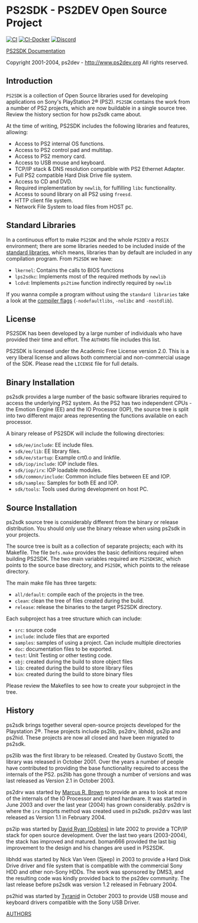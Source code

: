# PS2SDK - PS2DEV Open Source Project

[![CI](https://github.com/ps2dev/ps2sdk/workflows/CI/badge.svg)](https://github.com/ps2dev/ps2sdk/actions?query=workflow%3ACI)
[![CI-Docker](https://github.com/ps2dev/ps2sdk/workflows/CI-Docker/badge.svg)](https://github.com/ps2dev/ps2sdk/actions?query=workflow%3ACI-Docker)
[![Discord](https://img.shields.io/discord/652861436992946216?style=flat&logo=Discord)](https://discord.gg/CVFUa9xh6B)

[PS2SDK Documentation](https://ps2dev.github.io/ps2sdk/)

Copyright 2001-2004, ps2dev - <http://www.ps2dev.org>
All rights reserved.

## Introduction

`PS2SDK` is a collection of Open Source libraries used for developing applications on Sony's PlayStation 2® (PS2). `PS2SDK` contains the work from a number of PS2 projects, which are now buildable in a single source tree. Review the history section for how ps2sdk came about.

At the time of writing, PS2SDK includes the following libraries and features, allowing:

-   Access to PS2 internal OS functions.
-   Access to PS2 control pad and multitap.
-   Access to PS2 memory card.
-   Access to USB mouse and keyboard.
-   TCP/IP stack & DNS resolution compatible with PS2 Ethernet Adapter.
-   Full PS2 compatible Hard Disk Drive file system.
-   Access to CD and DVD.
-   Required implementation by `newlib`, for fulfilling `libc` functionality.
-   Access to sound library on all PS2 using `freesd`.
-   HTTP client file system.
-   Network File System to load files from HOST pc.

## Standard Libraries

In a continuous effort to make `PS2SDK` and the whole `PS2DEV` a `POSIX` environment; there are some libraries needed to be included inside of the [standard libraries](https://gcc.gnu.org/onlinedocs/gcc/Standard-Libraries.html), which means, libraries than by default are included in any compilation program. From `PS2SDK` we have:

-   `lkernel`: Contains the calls to BIOS functions
-   `lps2sdkc`: Implements most of the required methods by `newlib`
-   `lcdvd`: Implements `ps2time` function indirectly required by `newlib`

If you wanna compile a program without using the `standard libraries` take a look at the [compiler flags](https://gcc.gnu.org/onlinedocs/gcc/Link-Options.html) (`-nodefaultlibs`, `-nolibc` and `-nostdlib`).

## License

PS2SDK has been developed by a large number of individuals who have provided their time and effort. The `AUTHORS` file includes this list.

PS2SDK is licensed under the Academic Free License version 2.0. This is a very liberal license and allows both commercial and non-commercial usage of the SDK. Please read the `LICENSE` file for full details.

## Binary Installation

ps2sdk provides a large number of the basic software libraries required to access the underlying PS2 system. As the PS2 has two independent CPUs - the Emotion Engine (EE) and the IO Processor (IOP), the source tree is split into two different major areas representing the functions available on each processor.

A binary release of PS2SDK will include the following directories:

-   `sdk/ee/include`: EE include files.
-   `sdk/ee/lib`: EE library files.
-   `sdk/ee/startup`: Example crt0.o and linkfile.
-   `sdk/iop/include`: IOP include files.
-   `sdk/iop/irx`: IOP loadable modules.
-   `sdk/common/include`: Common include files between EE and IOP.
-   `sdk/samples`: Samples for both EE and IOP.
-   `sdk/tools`: Tools used during development on host PC.

## Source Installation

ps2sdk source tree is considerably different from the binary or release distribution. You should only use the binary release when using ps2sdk in your projects.

The source tree is built as a collection of separate projects; each with its Makefile. The file `Defs.make` provides the basic definitions required when building PS2SDK. The two main variables required are `PS2SDKSRC`, which points to the source base directory, and `PS2SDK`, which points to the release directory.

The main make file has three targets:

-   `all/default`: compile each of the projects in the tree.
-   `clean`: clean the tree of files created during the build.
-   `release`: release the binaries to the target PS2SDK directory.

Each subproject has a tree structure which can include:

-   `src`: source code
-   `include`: include files that are exported
-   `samples`: samples of using a project. Can include multiple directories
-   `doc`: documentation files to be exported.
-   `test`: Unit Testing or other testing code.
-   `obj`: created during the build to store object files
-   `lib`: created during the build to store library files
-   `bin`: created during the build to store binary files

Please review the Makefiles to see how to create your subproject in the tree.

## History

ps2sdk brings together several open-source projects developed for the Playstation 2®. These projects include ps2lib, ps2drv, libhdd, ps2ip and ps2hid. These projects are now all closed and have been migrated to ps2sdk.

ps2lib was the first library to be released. Created by Gustavo Scotti, the library was released in October 2001. Over the years a number of people have contributed to providing the base functionality required to access the internals of the PS2. ps2lib has gone through a number of versions and was last released as Version 2.1 in October 2003.

ps2drv was started by [Marcus R. Brown](https://github.com/marcusrbrown) to provide an area to look at more of the internals of the IO Processor and related hardware. It was started in June 2003 and over the last year (2004) has grown considerably. ps2drv is where the `irx` imports method was created used in ps2sdk. ps2drv was last released as Version 1.1 in February 2004.

ps2ip was started by [David Ryan (Oobles)](https://github.com/oobles) in late 2002 to provide a TCP/IP stack for open source development. Over the last two years (2003-2004), the stack has improved and matured. boman666 provided the last big improvement to the design and his changes are used in PS2SDK.

libhdd was started by Nick Van Veen (Sjeep) in 2003 to provide a Hard Disk Drive driver and file system that is compatible with the commercial Sony HDD and other non-Sony HDDs. The work was sponsored by DMS3, and the resulting code was kindly provided back to the ps2dev community. The last release before ps2sdk was version 1.2 released in February 2004.

ps2hid was started by [Tyranid](https://github.com/tyranid) in October 2003 to provide USB mouse and keyboard drivers compatible with the Sony USB Driver.

[AUTHORS](AUTHORS_2004.md)

